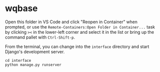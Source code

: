 # wqbase

Open this folder in VS Code and click "Reopen in Container" when prompted, or use the `Remote-Containers:Open Folder in Container...` task by clicking `><` in the lower-left corner and select it in the list or bring up the command pallet with `Ctrl-Shift-p`.

From the terminal, you can change into the `interface` directory and start Django's development server.

    cd interface
    python manage.py runserver

